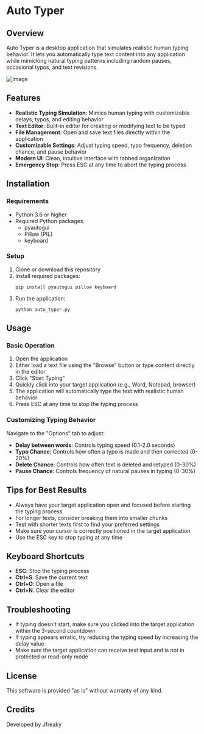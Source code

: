 # Auto Typer

## Overview
Auto Typer is a desktop application that simulates realistic human typing behavior. It lets you automatically type text content into any application while mimicking natural typing patterns including random pauses, occasional typos, and text revisions.

![image](https://github.com/user-attachments/assets/f8782c00-bde1-45ab-9537-5adcdc684fc4)


## Features
- **Realistic Typing Simulation**: Mimics human typing with customizable delays, typos, and editing behavior
- **Text Editor**: Built-in editor for creating or modifying text to be typed
- **File Management**: Open and save text files directly within the application
- **Customizable Settings**: Adjust typing speed, typo frequency, deletion chance, and pause behavior
- **Modern UI**: Clean, intuitive interface with tabbed organization
- **Emergency Stop**: Press ESC at any time to abort the typing process

## Installation

### Requirements
- Python 3.6 or higher
- Required Python packages:
  - pyautogui
  - Pillow (PIL)
  - keyboard

### Setup
1. Clone or download this repository
2. Install required packages:
   ```
   pip install pyautogui pillow keyboard
   ```
3. Run the application:
   ```
   python auto_typer.py
   ```

## Usage

### Basic Operation
1. Open the application
2. Either load a text file using the "Browse" button or type content directly in the editor
3. Click "Start Typing"
4. Quickly click into your target application (e.g., Word, Notepad, browser)
5. The application will automatically type the text with realistic human behavior
6. Press ESC at any time to stop the typing process

### Customizing Typing Behavior
Navigate to the "Options" tab to adjust:
- **Delay between words**: Controls typing speed (0.1-2.0 seconds)
- **Typo Chance**: Controls how often a typo is made and then corrected (0-20%)
- **Delete Chance**: Controls how often text is deleted and retyped (0-30%)
- **Pause Chance**: Controls frequency of natural pauses in typing (0-30%)

## Tips for Best Results
- Always have your target application open and focused before starting the typing process
- For longer texts, consider breaking them into smaller chunks
- Test with shorter texts first to find your preferred settings
- Make sure your cursor is correctly positioned in the target application
- Use the ESC key to stop typing at any time

## Keyboard Shortcuts
- **ESC**: Stop the typing process
- **Ctrl+S**: Save the current text
- **Ctrl+O**: Open a file
- **Ctrl+N**: Clear the editor

## Troubleshooting
- If typing doesn't start, make sure you clicked into the target application within the 3-second countdown
- If typing appears erratic, try reducing the typing speed by increasing the delay value
- Make sure the target application can receive text input and is not in protected or read-only mode

## License
This software is provided "as is" without warranty of any kind.

## Credits
Developed by Jfreaky
